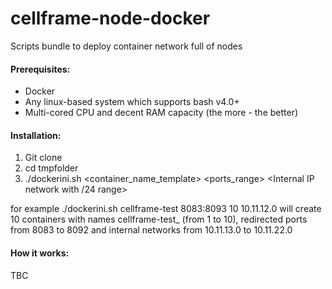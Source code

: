 # cellframe-node-docker
Scripts bundle to deploy container network full of nodes

#### Prerequisites:

* Docker
* Any linux-based system which supports bash v4.0+
* Multi-cored CPU and decent RAM capacity (the more - the better)

#### Installation:

1. Git clone
2. cd tmpfolder
3. ./dockerini.sh <container_name_template> <ports_range> <amount of containers> <Internal IP network with /24 range>

for example
./dockerini.sh cellframe-test 8083:8093 10 10.11.12.0
will create 10 containers with names cellframe-test_<NUM> (from 1 to 10), redirected ports from 8083 to 8092 and internal networks from 10.11.13.0 to 10.11.22.0

#### How it works:
TBC